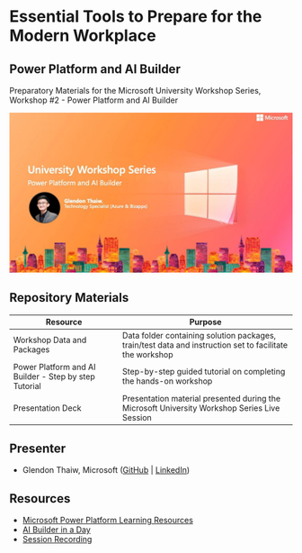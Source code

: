 # Essential Tools to Prepare for the Modern Workplace
## Power Platform and AI Builder 
Preparatory Materials for the Microsoft University Workshop Series, Workshop #2 - Power Platform and AI Builder

![](display.jpg)

## Repository Materials

| **Resource** | **Purpose** |
| ------------- | ------------- |
| Workshop Data and Packages | Data folder containing solution packages, train/test data and instruction set to facilitate the workshop |
| Power Platform and AI Builder - Step by step Tutorial | Step-by-step guided tutorial on completing the hands-on workshop |
| Presentation Deck| Presentation material presented during the Microsoft University Workshop Series Live Session |


## Presenter
* Glendon Thaiw, Microsoft ([GitHub](https://github.com/glendont) | [LinkedIn](https://www.linkedin.com/in/glendonthaiw/))

## Resources
* [Microsoft Power Platform Learning Resources](https://powerapps.microsoft.com/en-us/blog/microsoft-powerapps-learning-resources/)
* [AI Builder in a Day](https://docs.microsoft.com/en-us/ai-builder/learn-ai-builder)
* [Session Recording](https://drive.google.com/file/d/1vfp23AUl6WdCh1atUKW5c1W9SkOGmB52/view?usp=sharing)
